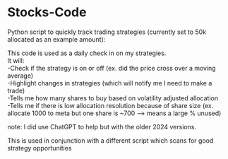 # Stocks-Code
Python script to quickly track trading strategies (currently set to 50k allocated as an example amount):

This code is used as a daily check in on my strategies.  
It will:  
-Check if the strategy is on or off (ex. did the price cross over a moving average)  
-Highlight changes in strategies (which will notify me I need to make a trade)   
-Tells me how many shares to buy based on volatility adjusted allocation  
-Tells me if there is low allocation resolution because of share size (ex. allocate 1000 to meta but one share is ~700 --> means a large % unused)

note: I did use ChatGPT to help but with the older 2024 versions.

This is used in conjunction with a different script which scans for good strategy opportunities
